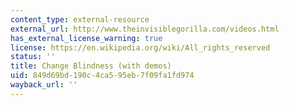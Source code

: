 ```yaml
---
content_type: external-resource
external_url: http://www.theinvisiblegorilla.com/videos.html
has_external_license_warning: true
license: https://en.wikipedia.org/wiki/All_rights_reserved
status: ''
title: Change Blindness (with demos)
uid: 849d69bd-190c-4ca5-95eb-7f09fa1fd974
wayback_url: ''
---
```

